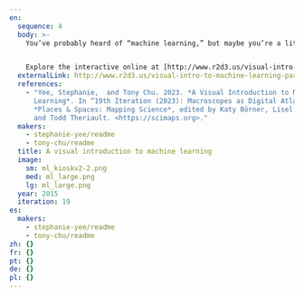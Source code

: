 ```yaml
---
en:
  sequence: 4
  body: >-
    You’ve probably heard of “machine learning,” but maybe you’re a little fuzzy on how it works. Not to worry—here’s a friendly introduction to machine learning that will give you the basics and beyond. It begins with a problem: How does a machine “learn” to tell one thing from another? From there, this scrollytelling tutorial takes us through the process in a way that is both informative and easy to follow. Machine learning algorithms are powerful tools in the field of artificial intelligence. This macroscope is a great first step in understanding how to put that power to use.


    Explore the interactive online at [http://www.r2d3.us/visual-intro-to-machine-learning-part-1](http://www.r2d3.us/visual-intro-to-machine-learning-part-1/).
  externalLink: http://www.r2d3.us/visual-intro-to-machine-learning-part-1
  references:
    - "Yee, Stephanie,  and Tony Chu. 2023. *A Visual Introduction to Machine
      Learning*. In “19th Iteration (2023): Macroscopes as Digital Atlases.”
      *Places & Spaces: Mapping Science*, edited by Katy Börner, Lisel Record,
      and Todd Theriault. <https://scimaps.org>."
  makers:
    - stephanie-yee/readme
    - tony-chu/readme
  title: A visual introduction to machine learning
  image:
    sm: ml_kioskv2-2.png
    med: ml_large.png
    lg: ml_large.png
  year: 2015
  iteration: 19
es:
  makers:
    - stephanie-yee/readme
    - tony-chu/readme
zh: {}
fr: {}
pt: {}
de: {}
pl: {}
---
```

